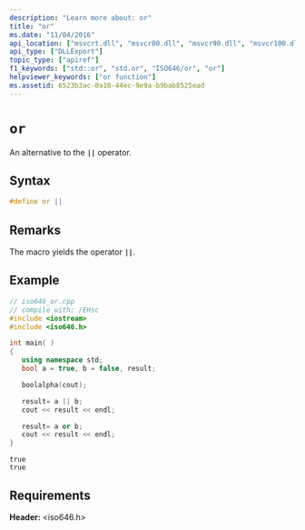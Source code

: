 ```yaml
---
description: "Learn more about: or"
title: "or"
ms.date: "11/04/2016"
api_location: ["msvcrt.dll", "msvcr80.dll", "msvcr90.dll", "msvcr100.dll", "msvcr100_clr0400.dll", "msvcr110.dll", "msvcr110_clr0400.dll", "msvcr120.dll", "msvcr120_clr0400.dll", "ucrtbase.dll"]
api_type: ["DLLExport"]
topic_type: ["apiref"]
f1_keywords: ["std::or", "std.or", "ISO646/or", "or"]
helpviewer_keywords: ["or function"]
ms.assetid: 6523b3ac-0a18-44ec-9e9a-b9bab8525ead
---
```

# `or`

An alternative to the **`||`** operator.

## Syntax

```C
#define or ||
```

## Remarks

The macro yields the operator **`||`**.

## Example

```cpp
// iso646_or.cpp
// compile with: /EHsc
#include <iostream>
#include <iso646.h>

int main( )
{
   using namespace std;
   bool a = true, b = false, result;

   boolalpha(cout);

   result= a || b;
   cout << result << endl;

   result= a or b;
   cout << result << endl;
}
```

```Output
true
true
```

## Requirements

**Header:** \<iso646.h>
